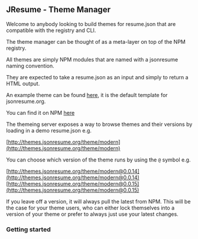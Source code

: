 ## JResume - Theme Manager

Welcome to anybody looking to build themes for resume.json that are compatible with the registry and CLI. 

The theme manager can be thought of as a meta-layer on top of the NPM registry.

All themes are simply NPM modules that are named with a jsonresume naming convention.

They are expected to take a resume.json as an input and simply to return a HTML output.

An example theme can be found [here](https://github.com/jsonresume/jsonresume-theme-modern), it is the default template for jsonresume.org.

You can find it on NPM [here](https://www.npmjs.org/package/jsonresume-theme-modern)

The themeing server exposes a way to browse themes and their versions by loading in a demo resume.json e.g.

[http://themes.jsonresume.org/theme/modern](http://themes.jsonresume.org/theme/modern)

You can choose which version of the theme runs by using the `@` symbol e.g.

[http://themes.jsonresume.org/theme/modern@0.0.14](http://themes.jsonresume.org/theme/modern@0.0.14)
[http://themes.jsonresume.org/theme/modern@0.0.15](http://themes.jsonresume.org/theme/modern@0.0.15)

If you leave off a version, it will always pull the latest from NPM. This will be the case for your theme users, who can either lock themselves into a version of your theme or prefer to always just use your latest changes.

### Getting started

